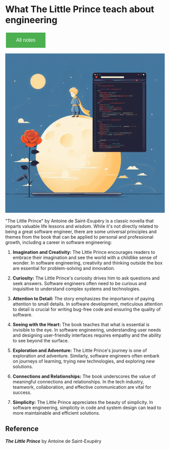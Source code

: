 # What The Little Prince teach about engineering

<style>
  .back-button {
    background-color: #4CAF50; /* Green */
    border: none;
    color: white;
    padding: 15px 32px;
    text-align: center;
    text-decoration: none;
    display: inline-block;
    font-size: 16px;
    margin: 4px 2px;
    cursor: pointer;
  }
</style>

<button class="back-button" onclick="window.location.href='https://matiaspakua.github.io/tech.notes.io'">All notes</button>

![The little prince](../../images/little_prince_sw_engineering.jpeg)

"The Little Prince" by Antoine de Saint-Exupéry is a classic novella that imparts valuable life lessons and wisdom. While it's not directly related to being a great software engineer, there are some universal principles and themes from the book that can be applied to personal and professional growth, including a career in software engineering:

1. **Imagination and Creativity:** The Little Prince encourages readers to embrace their imagination and see the world with a childlike sense of wonder. In software engineering, creativity and thinking outside the box are essential for problem-solving and innovation.
    
2. **Curiosity:** The Little Prince's curiosity drives him to ask questions and seek answers. Software engineers often need to be curious and inquisitive to understand complex systems and technologies.
    
3. **Attention to Detail:** The story emphasizes the importance of paying attention to small details. In software development, meticulous attention to detail is crucial for writing bug-free code and ensuring the quality of software.
    
4. **Seeing with the Heart:** The book teaches that what is essential is invisible to the eye. In software engineering, understanding user needs and designing user-friendly interfaces requires empathy and the ability to see beyond the surface.
    
5. **Exploration and Adventure:** The Little Prince's journey is one of exploration and adventure. Similarly, software engineers often embark on journeys of learning, trying new technologies, and exploring new solutions.
    
6. **Connections and Relationships:** The book underscores the value of meaningful connections and relationships. In the tech industry, teamwork, collaboration, and effective communication are vital for success.
    
7. **Simplicity:** The Little Prince appreciates the beauty of simplicity. In software engineering, simplicity in code and system design can lead to more maintainable and efficient solutions.

## Reference

_**The Little Prince**_ by Antoine de Saint-Exupéry